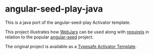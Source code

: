 angular-seed-play-java
======================

This is a java port of the angular-seed-play Activator template.

This project illustrates how [WebJars](http://www.webjars.org/) can be used along with
[requirejs](http://requirejs.org/) in relation to the popular
[angular-seed](https://github.com/angular/angular-seed) project.

The original project is available as a [Typesafe Activator Template](http://typesafe.com/activator/template/angular-seed-play).
